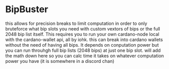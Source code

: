 # BipBuster
this allows for precision breaks to limit computation in order to only bruteforce what bip slots you need with custom vextors of bips or the full 2048 bip list itself. This requires you to run your own cardano-node local with the cardano-wallet api, all by iohk. 
this can break into cardano wallets without the need of having all bips. It depends on conputation power but you can run throuhgh full bip lists (2048 bips) at just one bip slot.
will add the math down here so you can calc time it takes on whatever computation power you have (it is somewhere in a discord chan)
